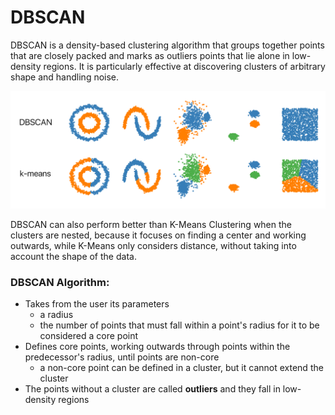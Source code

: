 # DBSCAN

DBSCAN is a density-based clustering algorithm that groups together points that are closely packed and marks as outliers points that lie alone in low-density regions. It is particularly effective at discovering clusters of arbitrary shape and handling noise.

![dbscan_vs_kmeans.png](dbscan_vs_kmeans.png)

DBSCAN can also perform better than K-Means Clustering when the clusters are nested, because it focuses on finding a center and working outwards, while K-Means only considers distance, without taking into account the shape of the data. 

### DBSCAN Algorithm:

- Takes from the user its parameters
    - a radius
    - the number of points that must fall within a point's radius for it to be considered a core point
- Defines core points, working outwards through points within the predecessor's radius, until points are non-core
    - a non-core point can be defined in a cluster, but it cannot extend the cluster
- The points without a cluster are called **outliers** and they fall in low-density regions